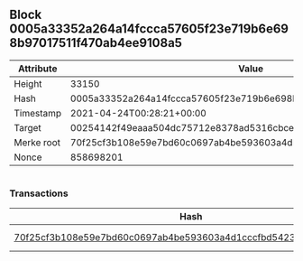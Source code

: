 ## Block 0005a33352a264a14fccca57605f23e719b6e698b97017511f470ab4ee9108a5

Attribute | Value
--- | ---
Height | 33150
Hash | 0005a33352a264a14fccca57605f23e719b6e698b97017511f470ab4ee9108a5
Timestamp | 2021-04-24T00:28:21+00:00
Target | 00254142f49eaaa504dc75712e8378ad5316cbcead634704b3734b6271167cc4
Merke root | 70f25cf3b108e59e7bd60c0697ab4be593603a4d1cccfbd5423c29ee4d4d91c2
Nonce | 858698201

```

```

### Transactions

Hash | Amount
--- | ---
[70f25cf3b108e59e7bd60c0697ab4be593603a4d1cccfbd5423c29ee4d4d91c2](70f25cf3b108e59e7bd60c0697ab4be593603a4d1cccfbd5423c29ee4d4d91c2.md) | 10.00000000 SKEPTI 
